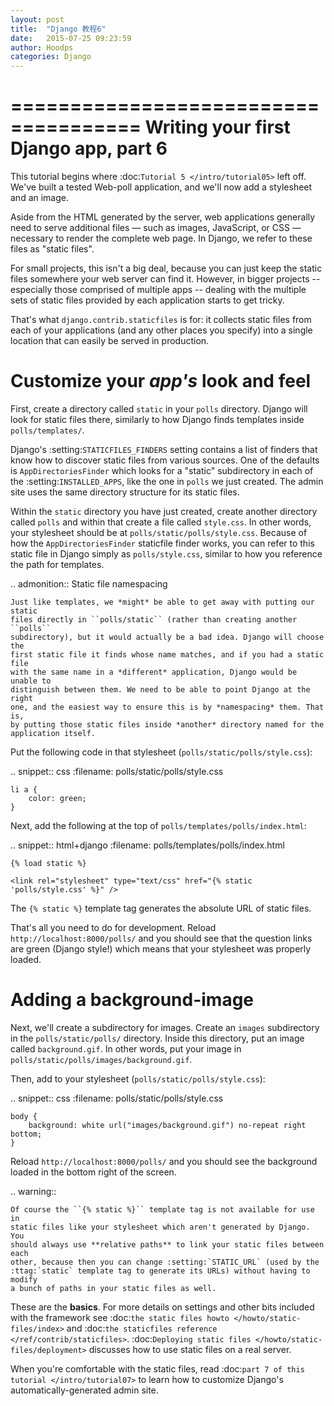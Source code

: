 ```yaml
---
layout: post
title:  "Django 教程6"
date:   2015-07-25 09:23:59
author: Hoodps
categories: Django
---
```



=====================================
Writing your first Django app, part 6
=====================================

This tutorial begins where :doc:`Tutorial 5 </intro/tutorial05>` left off.
We've built a tested Web-poll application, and we'll now add a stylesheet and
an image.

Aside from the HTML generated by the server, web applications generally need
to serve additional files — such as images, JavaScript, or CSS — necessary to
render the complete web page. In Django, we refer to these files as "static
files".

For small projects, this isn't a big deal, because you can just keep the
static files somewhere your web server can find it. However, in bigger
projects -- especially those comprised of multiple apps -- dealing with the
multiple sets of static files provided by each application starts to get
tricky.

That's what ``django.contrib.staticfiles`` is for: it collects static files
from each of your applications (and any other places you specify) into a
single location that can easily be served in production.

Customize your *app's* look and feel
====================================

First, create a directory called ``static`` in your ``polls`` directory. Django
will look for static files there, similarly to how Django finds templates
inside ``polls/templates/``.

Django's :setting:`STATICFILES_FINDERS` setting contains a list
of finders that know how to discover static files from various
sources. One of the defaults is ``AppDirectoriesFinder`` which
looks for a "static" subdirectory in each of the
:setting:`INSTALLED_APPS`, like the one in ``polls`` we just created. The admin
site uses the same directory structure for its static files.

Within the ``static`` directory you have just created, create another directory
called ``polls`` and within that create a file called ``style.css``. In other
words, your stylesheet should be at ``polls/static/polls/style.css``. Because
of how the ``AppDirectoriesFinder`` staticfile finder works, you can refer to
this static file in Django simply as ``polls/style.css``, similar to how you
reference the path for templates.

.. admonition:: Static file namespacing

    Just like templates, we *might* be able to get away with putting our static
    files directly in ``polls/static`` (rather than creating another ``polls``
    subdirectory), but it would actually be a bad idea. Django will choose the
    first static file it finds whose name matches, and if you had a static file
    with the same name in a *different* application, Django would be unable to
    distinguish between them. We need to be able to point Django at the right
    one, and the easiest way to ensure this is by *namespacing* them. That is,
    by putting those static files inside *another* directory named for the
    application itself.

Put the following code in that stylesheet (``polls/static/polls/style.css``):

.. snippet:: css
    :filename: polls/static/polls/style.css

    li a {
        color: green;
    }

Next, add the following at the top of ``polls/templates/polls/index.html``:

.. snippet:: html+django
    :filename: polls/templates/polls/index.html

    {% load static %}

    <link rel="stylesheet" type="text/css" href="{% static 'polls/style.css' %}" />

The ``{% static %}`` template tag generates the absolute URL of static files.

That's all you need to do for development. Reload
``http://localhost:8000/polls/`` and you should see that the question links are
green (Django style!) which means that your stylesheet was properly loaded.

Adding a background-image
=========================

Next, we'll create a subdirectory for images. Create an ``images`` subdirectory
in the ``polls/static/polls/`` directory. Inside this directory, put an image
called ``background.gif``. In other words, put your image in
``polls/static/polls/images/background.gif``.

Then, add to your stylesheet (``polls/static/polls/style.css``):

.. snippet:: css
    :filename: polls/static/polls/style.css

    body {
        background: white url("images/background.gif") no-repeat right bottom;
    }

Reload ``http://localhost:8000/polls/`` and you should see the background
loaded in the bottom right of the screen.

.. warning::

    Of course the ``{% static %}`` template tag is not available for use in
    static files like your stylesheet which aren't generated by Django. You
    should always use **relative paths** to link your static files between each
    other, because then you can change :setting:`STATIC_URL` (used by the
    :ttag:`static` template tag to generate its URLs) without having to modify
    a bunch of paths in your static files as well.

These are the **basics**. For more details on settings and other bits included
with the framework see
:doc:`the static files howto </howto/static-files/index>` and
:doc:`the staticfiles reference </ref/contrib/staticfiles>`. :doc:`Deploying
static files </howto/static-files/deployment>` discusses how to use static
files on a real server.

When you're comfortable with the static files, read :doc:`part 7 of this
tutorial </intro/tutorial07>` to learn how to customize Django's
automatically-generated admin site.
